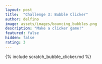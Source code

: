 ```yaml
---
layout: post
title:  "Challenge 3: Bubble Clicker"
author: delfino
image: assets/images/bouncing_bubbles.png
description: "Make a clicker game!"
featured: false
hidden: false
rating: 3
---
```


{% include scratch_bubble_clicker.md %}
